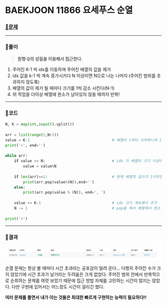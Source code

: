 # BAEKJOON 11866 요세푸스 순열

### [🏸문제](https://www.acmicpc.net/problem/11866) 

<hr>


### 💊풀이

> **원형 Q의 성질을 이용해서 접근한다.**

1. 주어진 K-1 씩 idx를 이동하며 주어진 배열의 값을 제거
2. idx 값을 k-1 씩 계속 증가시키다 N 이상이면 N으로 나눈 나머지 (주어진 범위를 초과하지 않도록)
3. 배열의 값이 제거 될 때마다 크기를 1씩 감소 시킨다(N-1)
4. 위 작업을 더이상 배열에 원소가 남아있지 않을 때까지 반복!

<hr>




### 📌코드

```python
N, K = map(int,input().split())

arr = list(range(1,N+1))
value = K-1                                     # 배열이 1부터 시작하니까 idx 값은 K-1
print('<', end='')

while arr:
    if value >= N:                              # idx 가 배열의 크기 이상이라면 N으로 나눈 나머지
        value = value%N

    if len(arr)==1:                             # 현재 배열의 길이가 1이라면 print를 뒤에 , 없이 출력
        print(arr.pop(value%(N)),end='')
    else:
        print(arr.pop(value % (N)), end=', ')

    value += K-1                                # idx 크기 계속해서 추가
    N -= 1                                      # pop을 해서 배열에서 원소 1개를 제거했으니 길이 N을 1 줄여줌

print('>')
```

<hr>




### 🛀결과

![image-20220419221127488](readme.assets/image-20220419221127488.png)

순열 문제는 항상 볼 때마다 시간 초과라는 공포감이 밀려 온다... 다행히 주어진 수가 크지 않았기에 시간 초과가 날거라는 두려움은 크게 없었다. 주어진 범위 안에서 반복적으로 순회하는 문제를 여럿 보았기 때문에 접근 방법 자체를 고민하는 시간이 많지는 않았다. 다만 구현에 있어서는 어느정도 시간이 걸리긴 했다.

**여러 문제를 풀면서 내가 아는 것들은 최대한 빠르게 구현하는 능력이 필요하다!!**
